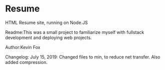 # Resume
HTML Resume site, running on Node.JS

Readme:This was a small project to familiarize myself with fullstack development and deploying web projects.

Author:Kevin Fox 

Changelog: 
July 15, 2019: Changed files to min, to reduce net transfer. Also added compression.


